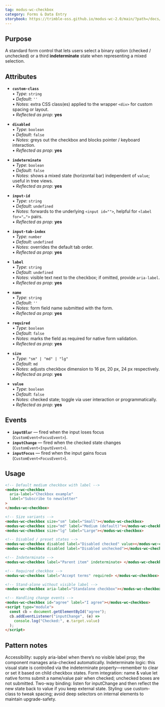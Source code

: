 ```yaml
---
tag: modus-wc-checkbox
category: Forms & Data Entry
storybook: https://trimble-oss.github.io/modus-wc-2.0/main/?path=/docs/components-forms-checkbox--docs
---
```


## Purpose

A standard form control that lets users select a binary option (checked / unchecked) or a third **indeterminate** state when representing a mixed selection.

## Attributes

- **`custom-class`**  
  • _Type_: `string`  
  • _Default_: `''`  
  • _Notes_: extra CSS class(es) applied to the wrapper `<div>` for custom spacing or layout.  
  • _Reflected as prop_: **yes**

- **`disabled`**  
  • _Type_: `boolean`  
  • _Default_: `false`  
  • _Notes_: greys out the checkbox and blocks pointer / keyboard interaction.  
  • _Reflected as prop_: **yes**

- **`indeterminate`**  
  • _Type_: `boolean`  
  • _Default_: `false`  
  • _Notes_: shows a mixed state (horizontal bar) independent of `value`; useful in tree views.  
  • _Reflected as prop_: **yes**

- **`input-id`**  
  • _Type_: `string`  
  • _Default_: `undefined`  
  • _Notes_: forwards to the underlying `<input id="">`, helpful for `<label for="…">` pairs.  
  • _Reflected as prop_: **yes**

- **`input-tab-index`**  
  • _Type_: `number`  
  • _Default_: `undefined`  
  • _Notes_: overrides the default tab order.  
  • _Reflected as prop_: **yes**

- **`label`**  
  • _Type_: `string`  
  • _Default_: `undefined`  
  • _Notes_: visible text next to the checkbox; if omitted, provide `aria-label`.  
  • _Reflected as prop_: **yes**

- **`name`**  
  • _Type_: `string`  
  • _Default_: `''`  
  • _Notes_: form field name submitted with the form.  
  • _Reflected as prop_: **yes**

- **`required`**  
  • _Type_: `boolean`  
  • _Default_: `false`  
  • _Notes_: marks the field as required for native form validation.  
  • _Reflected as prop_: **yes**

- **`size`**  
  • _Type_: `"sm" | "md" | "lg"`  
  • _Default_: `md`  
  • _Notes_: adjusts checkbox dimension to 16 px, 20 px, 24 px respectively.  
  • _Reflected as prop_: **yes**

- **`value`**  
  • _Type_: `boolean`  
  • _Default_: `false`  
  • _Notes_: checked state; toggle via user interaction or programmatically.  
  • _Reflected as prop_: **yes**

## Events

- **`inputBlur`** — fired when the input loses focus (`CustomEvent<FocusEvent>`).
- **`inputChange`** — fired when the checked state changes (`CustomEvent<InputEvent>`).
- **`inputFocus`** — fired when the input gains focus (`CustomEvent<FocusEvent>`).

## Usage

```html
<!-- Default medium checkbox with label -->
<modus-wc-checkbox
  aria-label="Checkbox example"
  label="Subscribe to newsletter"
>
</modus-wc-checkbox>

<!-- Size variants -->
<modus-wc-checkbox size="sm" label="Small"></modus-wc-checkbox>
<modus-wc-checkbox size="md" label="Medium (default)"></modus-wc-checkbox>
<modus-wc-checkbox size="lg" label="Large"></modus-wc-checkbox>

<!-- Disabled / preset states -->
<modus-wc-checkbox disabled label="Disabled checked" value></modus-wc-checkbox>
<modus-wc-checkbox disabled label="Disabled unchecked"></modus-wc-checkbox>

<!-- Indeterminate -->
<modus-wc-checkbox label="Parent item" indeterminate> </modus-wc-checkbox>

<!-- Required checkbox -->
<modus-wc-checkbox label="Accept terms" required> </modus-wc-checkbox>

<!-- Stand-alone without visible label -->
<modus-wc-checkbox aria-label="Standalone checkbox"></modus-wc-checkbox>

<!-- Handling change events -->
<modus-wc-checkbox id="agree" label="I agree"></modus-wc-checkbox>
<script type="module">
  const cb = document.getElementById("agree");
  cb.addEventListener("inputChange", (e) =>
    console.log("Checked:", e.target.value)
  );
</script>
```

## Pattern notes

Accessibility: supply aria-label when there’s no visible label prop; the component manages aria-checked automatically.
Indeterminate logic: this visual state is controlled via the indeterminate property—remember to clear or set it based on child checkbox states.
Form integration: name & value let native forms submit a name/value pair when checked; unchecked boxes are not submitted.
Two-way binding: listen for inputChange and then reflect the new state back to value if you keep external state.
Styling: use custom-class to tweak spacing; avoid deep selectors on internal elements to maintain upgrade-safety.
